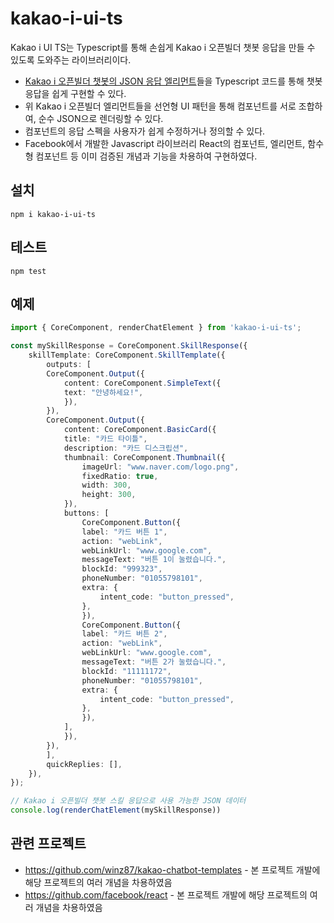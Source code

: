 # kakao-i-ui-ts
Kakao i UI TS는 Typescript를 통해 손쉽게 Kakao i 오픈빌더 챗봇 응답을 만들 수 있도록 도와주는 라이브러리이다.

- [Kakao i 오픈빌더 챗봇의 JSON 응답 엘리먼트](https://i.kakao.com/docs/skill-response-format)들을 Typescript 코드를 통해 챗봇 응답을 쉽게 구현할 수 있다.
- 위 Kakao i 오픈빌더 엘리먼트들을 선언형 UI 패턴을 통해 컴포넌트를 서로 조합하여, 순수 JSON으로 렌더링할 수 있다.
- 컴포넌트의 응답 스펙을 사용자가 쉽게 수정하거나 정의할 수 있다.
- Facebook에서 개발한 Javascript 라이브러리 React의 컴포넌트, 엘리먼트, 함수형 컴포넌트 등 이미 검증된 개념과 기능을 차용하여 구현하였다.

## 설치

```shell
npm i kakao-i-ui-ts
```

## 테스트
```shell
npm test
```

## 예제
```typescript
import { CoreComponent, renderChatElement } from 'kakao-i-ui-ts';

const mySkillResponse = CoreComponent.SkillResponse({
    skillTemplate: CoreComponent.SkillTemplate({
        outputs: [
        CoreComponent.Output({
            content: CoreComponent.SimpleText({
            text: "안녕하세요!",
            }),
        }),
        CoreComponent.Output({
            content: CoreComponent.BasicCard({
            title: "카드 타이틀",
            description: "카드 디스크립션",
            thumbnail: CoreComponent.Thumbnail({
                imageUrl: "www.naver.com/logo.png",
                fixedRatio: true,
                width: 300,
                height: 300,
            }),
            buttons: [
                CoreComponent.Button({
                label: "카드 버튼 1",
                action: "webLink",
                webLinkUrl: "www.google.com",
                messageText: "버튼 1이 눌렸습니다.",
                blockId: "999323",
                phoneNumber: "01055798101",
                extra: {
                    intent_code: "button_pressed",
                },
                }),
                CoreComponent.Button({
                label: "카드 버튼 2",
                action: "webLink",
                webLinkUrl: "www.google.com",
                messageText: "버튼 2가 눌렸습니다.",
                blockId: "11111172",
                phoneNumber: "01055798101",
                extra: {
                    intent_code: "button_pressed",
                },
                }),
            ],
            }),
        }),
        ],
        quickReplies: [],
    }),
});

// Kakao i 오픈빌더 챗봇 스킬 응답으로 사용 가능한 JSON 데이터
console.log(renderChatElement(mySkillResponse))
```

## 관련 프로젝트
- https://github.com/winz87/kakao-chatbot-templates - 본 프로젝트 개발에 해당 프로젝트의 여러 개념을 차용하였음
- https://github.com/facebook/react - 본 프로젝트 개발에 해당 프로젝트의 여러 개념을 차용하였음